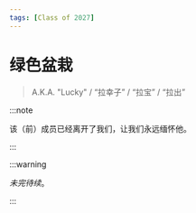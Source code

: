 ```yaml
---
tags: [Class of 2027]
---
```


# 绿色盆栽

> A.K.A. "Lucky" / “拉幸子” / “拉宝” / “拉出”

:::note

该（前）成员已经离开了我们，让我们永远缅怀他。

:::

:::warning

_未完待续_。

:::
